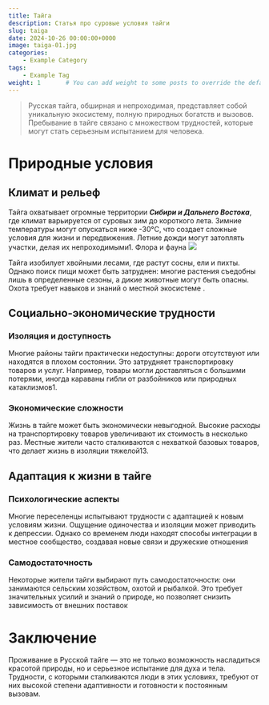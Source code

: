 ```yaml
---
title: Тайга
description: Статья про суровые условия тайги
slug: taiga
date: 2024-10-26 00:00:00+0000
image: taiga-01.jpg
categories:
    - Example Category
tags:
    - Example Tag
weight: 1       # You can add weight to some posts to override the default sorting (date descending)
---
```


> Русская тайга, обширная и непроходимая, представляет собой уникальную экосистему, полную природных богатств и вызовов. Пребывание в тайге связано с множеством трудностей, которые могут стать серьезным испытанием для человека.

# Природные условия
## Климат и рельеф
Тайга охватывает огромные территории ***Сибири и Дальнего Востока***, где климат варьируется от суровых зим до короткого лета. Зимние температуры могут опускаться ниже -30°C, что создает сложные условия для жизни и передвижения. Летние дожди могут затоплять участки, делая их непроходимыми1.
Флора и фауна
![](https://encrypted-tbn0.gstatic.com/images?q=tbn:ANd9GcSYfX86YclQ4hiYXClErUOt351wJMWfqmMscA&s)


Тайга изобилует хвойными лесами, где растут сосны, ели и пихты. Однако поиск пищи может быть затруднен: многие растения съедобны лишь в определенные сезоны, а дикие животные могут быть опасны. Охота требует навыков и знаний о местной экосистеме
.
## Социально-экономические трудности

### Изоляция и доступность
Многие районы тайги практически недоступны: дороги отсутствуют или находятся в плохом состоянии. Это затрудняет транспортировку товаров и услуг. Например, товары могли доставляться с большими потерями, иногда караваны гибли от разбойников или природных катаклизмов1.
### Экономические сложности
Жизнь в тайге может быть экономически невыгодной. Высокие расходы на транспортировку товаров увеличивают их стоимость в несколько раз. Местные жители часто сталкиваются с нехваткой базовых товаров, что делает жизнь в изоляции тяжелой13.

## Адаптация к жизни в тайге
 ### Психологические аспекты
Многие переселенцы испытывают трудности с адаптацией к новым условиям жизни. Ощущение одиночества и изоляции может приводить к депрессии. Однако со временем люди находят способы интеграции в местное сообщество, создавая новые связи и дружеские отношения

### Самодостаточность
Некоторые жители тайги выбирают путь самодостаточности: они занимаются сельским хозяйством, охотой и рыбалкой. Это требует значительных усилий и знаний о природе, но позволяет снизить зависимость от внешних поставок

# Заключение
Проживание в Русской тайге — это не только возможность насладиться красотой природы, но и серьезное испытание для духа и тела. Трудности, с которыми сталкиваются люди в этих условиях, требуют от них высокой степени адаптивности и готовности к постоянным вызовам.